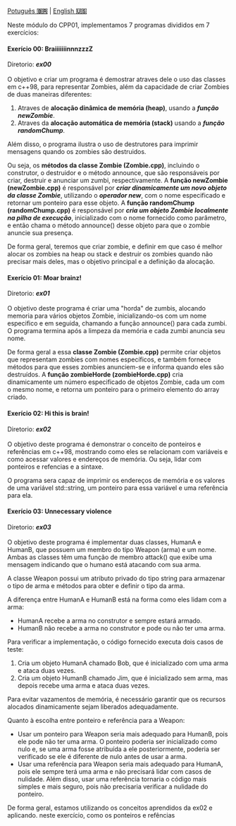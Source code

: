 <a href="" target="_blank">Potuguês **🇧🇷**</a> | <a href="./README_en.md" target="_blank">English **🇺🇸**</a>

Neste módulo do CPP01, implementamos 7 programas divididos em 7 exercícios:

#### Exerício 00: BraiiiiiiinnnzzzZ
Diretorio: _**ex00**_</br></br>
O objetivo e criar um programa é demostrar atraves dele o uso das classes em c++98, para representar Zombies, além da capacidade de criar Zombies de duas maneiras diferentes:
1. Atraves de **alocação dinâmica de memória (heap)**, usando a _**função newZombie**_.
2. Atraves da **alocação automática de memória (stack)** usando a _**função randomChump**_.</br>

Além disso, o programa ilustra o uso de destrutores para imprimir mensagens quando os zombies são destruidos.

Ou seja, os **métodos da classe Zombie (Zombie.cpp)**, incluindo o construtor, o destruidor e o método announce, que são responsáveis por criar, destruir e anunciar um zumbi, respectivamente. A **função newZombie (newZombie.cpp)** é responsável por _**criar dinamicamente um novo objeto da classe Zombie**_, utilizando o _**operador new**_, com o nome especificado e retornar um ponteiro para esse objeto. A **função randomChump (randomChump.cpp)** é responsável por _**cria um objeto Zombie localmente na pilha de execução**_, inicializado com o nome fornecido como parâmetro, e então chama o método announce() desse objeto para que o zombie anuncie sua presença.

De forma geral, teremos que criar zombie, e definir em que caso é melhor alocar os zombies na heap ou stack e destruir os zombies quando não precisar mais deles, mas o objetivo principal e a definição da alocação.

#### Exerício 01: Moar brainz!
Diretorio: _**ex01**_</br></br>
O objetivo deste programa é criar uma "horda" de zumbis, alocando memoria para vários objetos Zombie, inicializando-os com um nome especifico e em seguida, chamando a função announce() para cada zumbi. O programa termina após a limpeza da memória e cada zumbi anuncia seu nome.

De forma geral a essa **classe Zombie (Zombie.cpp)** permite criar objetos que representam zombies com nomes específicos, e também fornece métodos para que esses zombies anunciem-se e informa quando eles são destruídos. A **função zombieHorde (zombieHorde.cpp)** cria dinamicamente um número especificado de objetos Zombie, cada um com o mesmo nome, e retorna um ponteiro para o primeiro elemento do array criado.

#### Exerício 02: Hi this is brain!
Diretorio: _**ex02**_</br></br>
O objetivo deste programa é demonstrar o conceito de ponteiros e referências em c++98, mostrando como eles se relacionam com variáveis e como acessar valores e endereços de memória. Ou seja, lidar com ponteiros e refencias e a sintaxe.

O programa sera capaz de imprimir os endereços de memória e os valores de uma variável std::string, um ponteiro para essa variável e uma referência para ela.

#### Exerício 03: Unnecessary violence
Diretorio: _**ex03**_</br></br>
O objetivo deste programa é implementar duas classes, HumanA e HumanB, que possuem um membro do tipo Weapon (arma) e um nome. Ambas as classes têm uma função de membro attack() que exibe uma mensagem indicando que o humano está atacando com sua arma.

A classe Weapon possui um atributo privado do tipo string para armazenar o tipo de arma e métodos para obter e definir o tipo da arma.

A diferença entre HumanA e HumanB está na forma como eles lidam com a arma:
- HumanA recebe a arma no construtor e sempre estará armado.
- HumanB não recebe a arma no construtor e pode ou não ter uma arma.

Para verificar a implementação, o código fornecido executa dois casos de teste:
1. Cria um objeto HumanA chamado Bob, que é inicializado com uma arma e ataca duas vezes.
2. Cria um objeto HumanB chamado Jim, que é inicializado sem arma, mas depois recebe uma arma e ataca duas vezes.

Para evitar vazamentos de memória, é necessário garantir que os recursos alocados dinamicamente sejam liberados adequadamente.

Quanto à escolha entre ponteiro e referência para a Weapon:
- Usar um ponteiro para Weapon seria mais adequado para HumanB, pois ele pode não ter uma arma. O ponteiro poderia ser inicializado como nulo e, se uma arma fosse atribuída a ele posteriormente, poderia ser verificado se ele é diferente de nulo antes de usar a arma.
- Usar uma referência para Weapon seria mais adequado para HumanA, pois ele sempre terá uma arma e não precisará lidar com casos de nulidade. Além disso, usar uma referência tornaria o código mais simples e mais seguro, pois não precisaria verificar a nulidade do ponteiro.

De forma geral, estamos utilizando os conceitos aprendidos da ex02 e aplicando. neste exercício, como os ponteiros e refências
